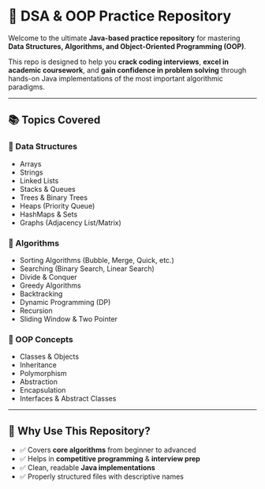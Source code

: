 # 🧠 DSA & OOP Practice Repository

Welcome to the ultimate **Java-based practice repository** for mastering **Data Structures, Algorithms, and Object-Oriented Programming (OOP)**.

This repo is designed to help you **crack coding interviews**, **excel in academic coursework**, and **gain confidence in problem solving** through hands-on Java implementations of the most important algorithmic paradigms.

---

## 📚 Topics Covered

### 🔹 Data Structures
- Arrays
- Strings
- Linked Lists
- Stacks & Queues
- Trees & Binary Trees
- Heaps (Priority Queue)
- HashMaps & Sets
- Graphs (Adjacency List/Matrix)

### 🔹 Algorithms
- Sorting Algorithms (Bubble, Merge, Quick, etc.)
- Searching (Binary Search, Linear Search)
- Divide & Conquer
- Greedy Algorithms
- Backtracking
- Dynamic Programming (DP)
- Recursion
- Sliding Window & Two Pointer

### 🔹 OOP Concepts
- Classes & Objects
- Inheritance
- Polymorphism
- Abstraction
- Encapsulation
- Interfaces & Abstract Classes

---

## 🚀 Why Use This Repository?

- ✅ Covers **core algorithms** from beginner to advanced
- ✅ Helps in **competitive programming** & **interview prep**
- ✅ Clean, readable **Java implementations**
- ✅ Properly structured files with descriptive names
